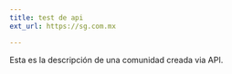 ```yaml
---
title: test de api
ext_url: https://sg.com.mx

---
```


Esta es la descripción de una comunidad creada via API.
    
